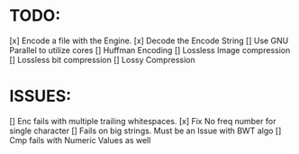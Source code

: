 # TODO: 
[x] Encode a file with the Engine.
[x] Decode the Encode String
[] Use GNU Parallel to utilize cores
[] Huffman Encoding
[] Lossless Image compression
[] Lossless bit compression
[] Lossy Compression

# ISSUES:
[] Enc fails with multiple trailing whitespaces.
[x] Fix No freq number for single character
[] Fails on big strings. Must be an Issue with BWT algo
[] Cmp fails with Numeric Values as well